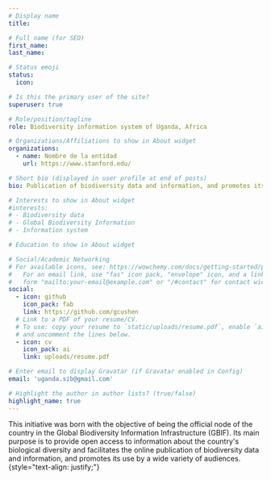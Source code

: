 ```yaml
---
# Display name
title: 

# Full name (for SEO)
first_name:
last_name:

# Status emoji
status:
  icon: 

# Is this the primary user of the site?
superuser: true

# Role/position/tagline
role: Biodiversity information system of Uganda, Africa

# Organizations/Affiliations to show in About widget
organizations:
  - name: Nombre de la entidad
    url: https://www.stanford.edu/

# Short bio (displayed in user profile at end of posts)
bio: Publication of biodiversity data and information, and promotes its use by a wide variety of audiences.

# Interests to show in About widget
#interests:
# - Biodiversity data
# - Global Biodiversity Information
# - Information system

# Education to show in About widget

# Social/Academic Networking
# For available icons, see: https://wowchemy.com/docs/getting-started/page-builder/#icons
#   For an email link, use "fas" icon pack, "envelope" icon, and a link in the
#   form "mailto:your-email@example.com" or "/#contact" for contact widget.
social:
  - icon: github
    icon_pack: fab
    link: https://github.com/gcushen
  # Link to a PDF of your resume/CV.
  # To use: copy your resume to `static/uploads/resume.pdf`, enable `ai` icons in `params.yaml`,
  # and uncomment the lines below.
  - icon: cv
    icon_pack: ai
    link: uploads/resume.pdf

# Enter email to display Gravatar (if Gravatar enabled in Config)
email: 'uganda.sib@gmail.com'

# Highlight the author in author lists? (true/false)
highlight_name: true
---
```

This initiative was born with the objective of being the official node of the country in the Global Biodiversity Information Infrastructure (GBIF). Its main purpose is to provide open access to information about the country's biological diversity and facilitates the online publication of biodiversity data and information, and promotes its use by a wide variety of audiences.
{style="text-align: justify;"}
